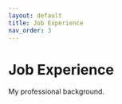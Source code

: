 ```yaml
---
layout: default
title: Job Experience
nav_order: 3
---
```


# Job Experience

My professional background.
